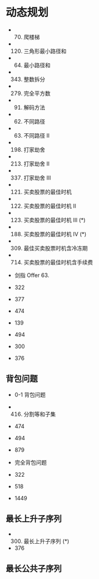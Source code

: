 # 动态规划

* 70. 爬楼梯
* 120. 三角形最小路径和
* 64. 最小路径和
* 343. 整数拆分
* 279. 完全平方数
* 91. 解码方法
* 62. 不同路径
* 63. 不同路径 II

* 198. 打家劫舍
* 213. 打家劫舍 II
* 337. 打家劫舍 III

* 121. 买卖股票的最佳时机
* 122. 买卖股票的最佳时机 II
* 123. 买卖股票的最佳时机 III (*)
* 188. 买卖股票的最佳时机 IV (*)
* 309. 最佳买卖股票时机含冷冻期
* 714. 买卖股票的最佳时机含手续费
* 剑指 Offer 63.
* 322
* 377
* 474
* 139
* 494
* 300
* 376

## 背包问题

* 0-1 背包问题

* 416. 分割等和子集
* 474
* 494
* 879

* 完全背包问题

* 322
* 518
* 1449

## 最长上升子序列

* 300. 最长上升子序列 (*)
* 376

## 最长公共子序列
